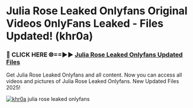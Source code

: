 # Julia Rose Leaked Onlyfans Original Videos 0nlyFans Leaked - Files Updated! (khr0a)

<h3>🔴 CLICK HERE 🌐==►► <a href="https://tinyurl.com/brd5kh86" rel="nofollow">Julia Rose Leaked Onlyfans Updated Files</a></h3>

Get Julia Rose Leaked Onlyfans and all content. Now you can access all videos and pictures of Julia Rose Leaked Onlyfans. New Updated Files 2025!

[![khr0a](https://i.imgur.com/K7sEzmb.gif)](https://tinyurl.com/brd5kh86)
julia rose leaked onlyfans